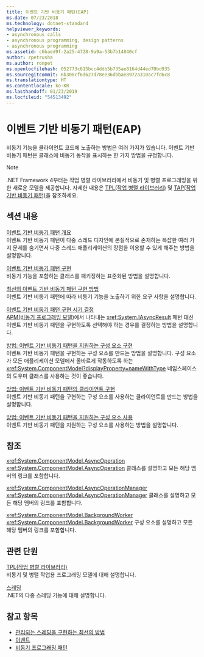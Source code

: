 ```yaml
---
title: 이벤트 기반 비동기 패턴(EAP)
ms.date: 07/23/2018
ms.technology: dotnet-standard
helpviewer_keywords:
- asynchronous calls
- asynchronous programming, design patterns
- asynchronous programming
ms.assetid: c6baed9f-2a25-4728-9a9a-53b7b14840cf
author: rpetrusha
ms.author: ronpet
ms.openlocfilehash: 052773c615bcc4ddb5b735ae8164d44ed70bd935
ms.sourcegitcommit: 6b308cf6d627d78ee36dbbae8972a310ac7fd6c8
ms.translationtype: HT
ms.contentlocale: ko-KR
ms.lasthandoff: 01/23/2019
ms.locfileid: "54513492"
---
```

# <a name="event-based-asynchronous-pattern-eap"></a>이벤트 기반 비동기 패턴(EAP)

비동기 기능을 클라이언트 코드에 노출하는 방법은 여러 가지가 있습니다. 이벤트 기반 비동기 패턴은 클래스에 비동기 동작을 표시하는 한 가지 방법을 규정합니다.  
  
> [!NOTE]
> .NET Framework 4부터는 작업 병렬 라이브러리에서 비동기 및 병렬 프로그래밍을 위한 새로운 모델을 제공합니다. 자세한 내용은 [TPL(작업 병렬 라이브러리)](../parallel-programming/task-parallel-library-tpl.md) 및 [TAP(작업 기반 비동기 패턴)](task-based-asynchronous-pattern-tap.md)을 참조하세요.
  
## <a name="in-this-section"></a>섹션 내용

 [이벤트 기반 비동기 패턴 개요](event-based-asynchronous-pattern-overview.md)  
 이벤트 기반 비동기 패턴이 다중 스레드 디자인에 본질적으로 존재하는 복잡한 여러 가지 문제를 숨기면서 다중 스레드 애플리케이션의 장점을 이용할 수 있게 해주는 방법을 설명합니다.  
  
 [이벤트 기반 비동기 패턴 구현](implementing-the-event-based-asynchronous-pattern.md)  
 비동기 기능을 포함하는 클래스를 패키징하는 표준화된 방법을 설명합니다.  
  
 [최선의 이벤트 기반 비동기 패턴 구현 방법](best-practices-for-implementing-the-event-based-asynchronous-pattern.md)  
 이벤트 기반 비동기 패턴에 따라 비동기 기능을 노출하기 위한 요구 사항을 설명합니다.  
  
 [이벤트 기반 비동기 패턴 구현 시기 결정](deciding-when-to-implement-the-event-based-asynchronous-pattern.md)  
 [APM(비동기 프로그래밍 모델)](asynchronous-programming-model-apm.md)에서 나타내는 <xref:System.IAsyncResult> 패턴 대신 이벤트 기반 비동기 패턴을 구현하도록 선택해야 하는 경우를 결정하는 방법을 설명합니다.
  
 [방법: 이벤트 기반 비동기 패턴을 지원하는 구성 요소 구현](component-that-supports-the-event-based-asynchronous-pattern.md)  
 이벤트 기반 비동기 패턴을 구현하는 구성 요소를 만드는 방법을 설명합니다. 구성 요소가 모든 애플리케이션 모델에서 올바르게 작동하도록 하는 <xref:System.ComponentModel?displayProperty=nameWithType> 네임스페이스의 도우미 클래스를 사용하는 것이 좋습니다.  

 [방법: 이벤트 기반 비동기 패턴의 클라이언트 구현](how-to-implement-a-client-of-the-event-based-asynchronous-pattern.md)  
 이벤트 기반 비동기 패턴을 구현하는 구성 요소를 사용하는 클라이언트를 만드는 방법을 설명합니다.
  
 [방법: 이벤트 기반 비동기 패턴을 지원하는 구성 요소 사용](how-to-use-components-that-support-the-event-based-asynchronous-pattern.md)  
 이벤트 기반 비동기 패턴을 지원하는 구성 요소를 사용하는 방법을 설명합니다.  
  
## <a name="reference"></a>참조

 <xref:System.ComponentModel.AsyncOperation>  
 <xref:System.ComponentModel.AsyncOperation> 클래스를 설명하고 모든 해당 멤버의 링크를 포함합니다.  
  
 <xref:System.ComponentModel.AsyncOperationManager>  
 <xref:System.ComponentModel.AsyncOperationManager> 클래스를 설명하고 모든 해당 멤버의 링크를 포함합니다.  
  
 <xref:System.ComponentModel.BackgroundWorker>  
 <xref:System.ComponentModel.BackgroundWorker> 구성 요소를 설명하고 모든 해당 멤버의 링크를 포함합니다.  
  
## <a name="related-sections"></a>관련 단원

 [TPL(작업 병렬 라이브러리)](../parallel-programming/task-parallel-library-tpl.md)  
 비동기 및 병렬 작업용 프로그래밍 모델에 대해 설명합니다.  
  
 [스레딩](../../../docs/standard/threading/index.md)  
 .NET의 다중 스레딩 기능에 대해 설명합니다.  
  
## <a name="see-also"></a>참고 항목

- [관리되는 스레딩을 구현하는 최선의 방법](../threading/managed-threading-best-practices.md)
- [이벤트](../events/index.md)
- [비동기 프로그래밍 패턴](index.md)
